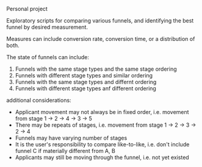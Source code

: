 Personal project

Exploratory scripts for comparing various funnels, and identifying the best funnel by desired measurement.

Measures can include conversion rate, conversion time, or a distribution of both.

The state of funnels can include:
1. Funnels with the same stage types and the same stage ordering
2. Funnels with different stage types and similar ordering
3. Funnels with the same stage types and differnt ordering
4. Funnels with different stage types anf different ordering

additional considerations:
- Applicant movement may not always be in fixed order, i.e. movement from stage 1 -> 2 -> 4 -> 3 -> 5
- There may be repeats of stages, i.e. movement from stage 1 -> 2 -> 3 -> 2 -> 4
- Funnels may have varying number of stages
- It is the user's responsibility to compare like-to-like, i.e. don't include funnel C if materially different from A, B
- Applicants may still be moving through the funnel, i.e. not yet existed